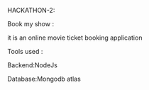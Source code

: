 HACKATHON-2:

Book my show :

it is an online movie ticket booking application

Tools used :

Backend:NodeJs

Database:Mongodb atlas
